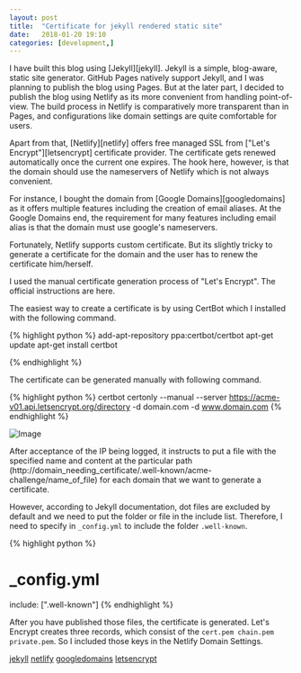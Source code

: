 ```yaml
---
layout: post
title:  "Certificate for jekyll rendered static site"
date:   2018-01-20 19:10
categories: [development,]
---
```

I have built this blog using [Jekyll][jekyll]. Jekyll is a simple, blog-aware, static site generator. GitHub Pages natively support Jekyll, and I was planning to publish the blog using Pages. But at the later part, I decided to publish the blog using Netlify as its more convenient from handling point-of-view. The build process in Netlify is comparatively more transparent than in Pages, and configurations like domain settings are quite comfortable for users.


Apart from that, [Netlify][netlify] offers free managed SSL from ["Let's Encrypt"][letsencrypt] certificate provider. The certificate gets renewed automatically once the current one expires. The hook here, however, is that the domain should use the nameservers of Netlify which is not always convenient.


For instance, I bought the domain from [Google Domains][googledomains] as it offers multiple features including the creation of email aliases. At the Google Domains end, the requirement for many features including email alias is that the domain must use google's nameservers.


Fortunately, Netlify supports custom certificate. But its slightly tricky to generate a certificate for the domain and the user has to renew the certificate him/herself.


I used the manual certificate generation process of "Let's Encrypt". The official instructions are here.


The easiest way to create a certificate is by using CertBot which I installed with the following command.


{% highlight python %}
add-apt-repository ppa:certbot/certbot
apt-get update
apt-get install certbot

{% endhighlight %}


The certificate can be generated manually with following command.


{% highlight python %}
certbot certonly --manual --server https://acme-v01.api.letsencrypt.org/directory -d domain.com -d www.domain.com
{% endhighlight %}

![Image]({{site.url}}/assets/images/posts/dockerlogo.png)

After acceptance of the IP being logged, it instructs to put a file with the specified name and content at the particular path (http://domain_needing_certificate/.well-known/acme-challenge/name_of_file) for each domain that we want to generate a certificate.


However, according to Jekyll documentation, dot files are excluded by default and we need to put the folder or file in the include list. Therefore, I need to specify in `_config.yml`  to include the folder `.well-known`.


{% highlight python %}
# _config.yml
include: [".well-known"]
{% endhighlight %}


After you have published those files, the certificate is generated. Let's Encrypt creates three records, which consist of the `cert.pem chain.pem private.pem`. So I included those keys in the Netlify Domain Settings.



[jekyll](https://jekyllrb.com)
[netlify](https://www.netlify.com)
[googledomains](https://domains.google)
[letsencrypt](https://letsencrypt.org)